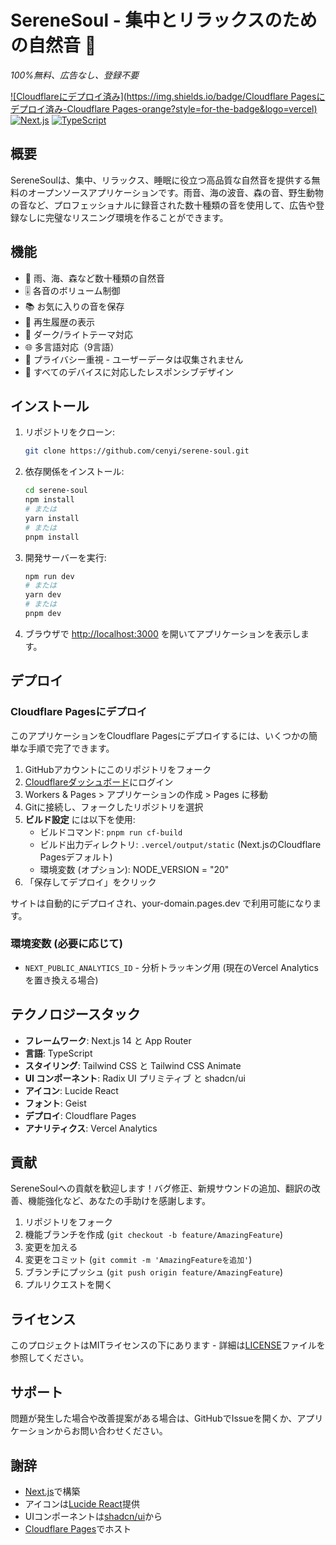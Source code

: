 # SereneSoul - 集中とリラックスのための自然音 🌿

*100%無料、広告なし、登録不要*

[![Cloudflareにデプロイ済み](https://img.shields.io/badge/Cloudflare Pagesにデプロイ済み-Cloudflare Pages-orange?style=for-the-badge&logo=vercel)](https://afunning.com)
[![Next.js](https://img.shields.io/badge/Next.js-14-black?style=for-the-badge&logo=next.js)](https://nextjs.org/)
[![TypeScript](https://img.shields.io/badge/TypeScript-5-black?style=for-the-badge&logo=typescript)](https://www.typescriptlang.org/)

## 概要

SereneSoulは、集中、リラックス、睡眠に役立つ高品質な自然音を提供する無料のオープンソースアプリケーションです。雨音、海の波音、森の音、野生動物の音など、プロフェッショナルに録音された数十種類の音を使用して、広告や登録なしに完璧なリスニング環境を作ることができます。

## 機能
- 🎵 雨、海、森など数十種類の自然音
- 🎚️ 各音のボリューム制御
- 📚 お気に入りの音を保存
- 📜 再生履歴の表示
- 🎨 ダーク/ライトテーマ対応
- 🌐 多言語対応（9言語）
- 🔐 プライバシー重視 - ユーザーデータは収集されません
- 📱 すべてのデバイスに対応したレスポンシブデザイン

## インストール

1. リポジトリをクローン:
   ```bash
   git clone https://github.com/cenyi/serene-soul.git
   ```

2. 依存関係をインストール:
   ```bash
   cd serene-soul
   npm install
   # または
   yarn install
   # または
   pnpm install
   ```

3. 開発サーバーを実行:
   ```bash
   npm run dev
   # または
   yarn dev
   # または
   pnpm dev
   ```

4. ブラウザで [http://localhost:3000](http://localhost:3000) を開いてアプリケーションを表示します。

## デプロイ

### Cloudflare Pagesにデプロイ

このアプリケーションをCloudflare Pagesにデプロイするには、いくつかの簡単な手順で完了できます。

1. GitHubアカウントにこのリポジトリをフォーク
2. [Cloudflareダッシュボード](https://dash.cloudflare.com/)にログイン
3. Workers & Pages > アプリケーションの作成 > Pages に移動
4. Gitに接続し、フォークしたリポジトリを選択
5. **ビルド設定** には以下を使用:
   - ビルドコマンド: `pnpm run cf-build`
   - ビルド出力ディレクトリ: `.vercel/output/static` (Next.jsのCloudflare Pagesデフォルト)
   - 環境変数 (オプション): NODE_VERSION = "20"
6. 「保存してデプロイ」をクリック

サイトは自動的にデプロイされ、your-domain.pages.dev で利用可能になります。

### 環境変数 (必要に応じて)
- `NEXT_PUBLIC_ANALYTICS_ID` - 分析トラッキング用 (現在のVercel Analyticsを置き換える場合)

## テクノロジースタック
- **フレームワーク**: Next.js 14 と App Router
- **言語**: TypeScript
- **スタイリング**: Tailwind CSS と Tailwind CSS Animate
- **UI コンポーネント**: Radix UI プリミティブ と shadcn/ui
- **アイコン**: Lucide React
- **フォント**: Geist
- **デプロイ**: Cloudflare Pages
- **アナリティクス**: Vercel Analytics

## 貢献

SereneSoulへの貢献を歓迎します！バグ修正、新規サウンドの追加、翻訳の改善、機能強化など、あなたの手助けを感謝します。

1. リポジトリをフォーク
2. 機能ブランチを作成 (`git checkout -b feature/AmazingFeature`)
3. 変更を加える
4. 変更をコミット (`git commit -m 'AmazingFeatureを追加'`)
5. ブランチにプッシュ (`git push origin feature/AmazingFeature`)
6. プルリクエストを開く

## ライセンス

このプロジェクトはMITライセンスの下にあります - 詳細は[LICENSE](../LICENSE)ファイルを参照してください。

## サポート

問題が発生した場合や改善提案がある場合は、GitHubでIssueを開くか、アプリケーションからお問い合わせください。

## 謝辞

- [Next.js](https://nextjs.org/)で構築
- アイコンは[Lucide React](https://lucide.dev/)提供
- UIコンポーネントは[shadcn/ui](https://ui.shadcn.com/)から
- [Cloudflare Pages](https://pages.cloudflare.com/)でホスト